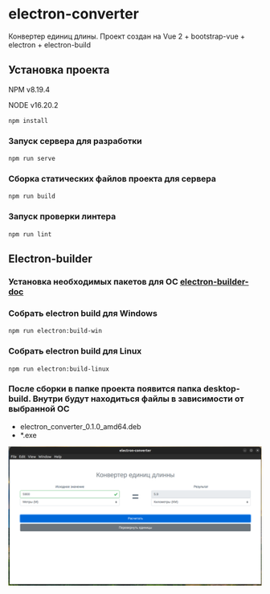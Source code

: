 # electron-converter

Конвертер единиц длины. Проект создан на Vue 2 + bootstrap-vue + electron + electron-build 

## Установка проекта
NPM v8.19.4

NODE v16.20.2
```
npm install
```

### Запуск сервера для разработки
```
npm run serve
```

### Сборка статических файлов проекта для сервера
```
npm run build
```

### Запуск проверки линтера
```
npm run lint
```

## Electron-builder
### Установка необходимых пакетов для ОС [electron-builder-doc](https://www.electron.build/multi-platform-build#linux)

### Собрать electron build для Windows
```
npm run electron:build-win
```
### Собрать electron build для Linux
```
npm run electron:build-linux
```

### После сборки в папке проекта появится папка desktop-build. Внутри будут находиться файлы в зависимости от выбранной ОС
- electron_converter_0.1.0_amd64.deb
- *.exe

![Скриншот приложения](/src/images/image.png)
